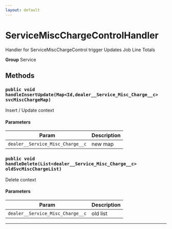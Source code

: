 ```yaml
---
layout: default
---
```

# ServiceMiscChargeControlHandler

Handler for ServiceMiscChargeControl trigger Updates Job Line Totals


**Group** Service

## Methods
### `public void handleInsertUpdate(Map<Id,dealer__Service_Misc_Charge__c> svcMiscChargeMap)`

Insert / Update context

#### Parameters

|Param|Description|
|---|---|
|`dealer__Service_Misc_Charge__c`|new map|

### `public void handleDelete(List<dealer__Service_Misc_Charge__c> oldSvcMiscChargeList)`

Delete context

#### Parameters

|Param|Description|
|---|---|
|`dealer__Service_Misc_Charge__c`|old list|

---
